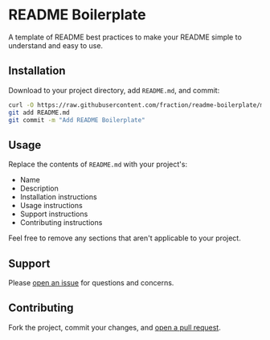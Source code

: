 # README Boilerplate

A template of README best practices to make your README simple to understand and easy to use. 

## Installation

Download to your project directory, add `README.md`, and commit:

```sh
curl -O https://raw.githubusercontent.com/fraction/readme-boilerplate/master/README.md
git add README.md
git commit -m "Add README Boilerplate"
```

## Usage

Replace the contents of `README.md` with your project's:

* Name
* Description
* Installation instructions
* Usage instructions
* Support instructions
* Contributing instructions

Feel free to remove any sections that aren't applicable to your project.

## Support

Please [open an issue](https://github.com/fraction/readme-boilerplate/issues/new) for questions and concerns.

## Contributing

Fork the project, commit your changes, and [open a pull request](https://github.com/fraction/readme-boilerplate/compare/).

